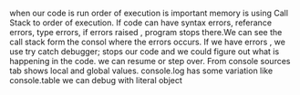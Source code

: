 when our code is run order of execution is important
memory is using  Call Stack to order of execution.
If code can have syntax errors, referance errors, type errors,
if errors raised , program stops there.We can see the  call stack form the consol where the errors occurs.
If we have errors , we use try catch
debugger; stops our code and we could figure out what is happening in the code.
we can resume or step over.
From console sources tab shows local and global values.
console.log has some variation like console.table we can debug with literal object
